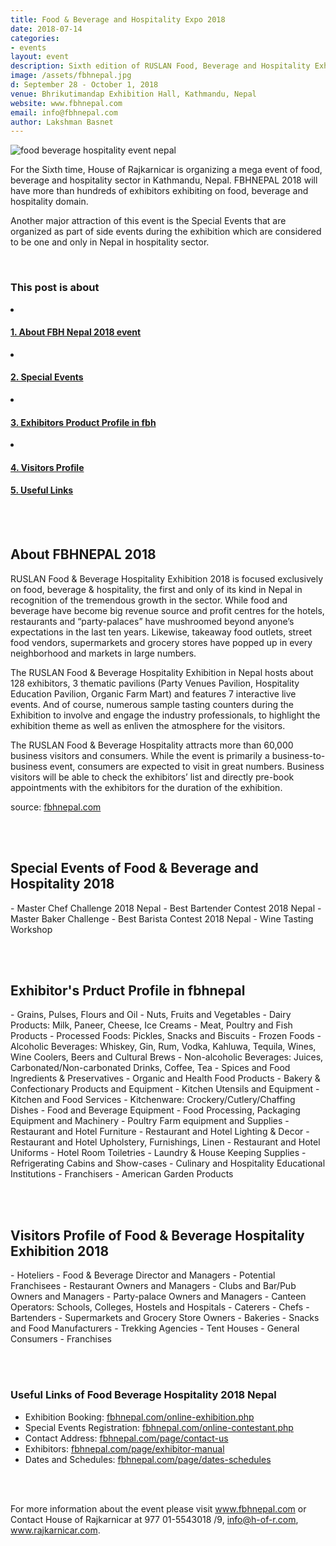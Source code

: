 ```yaml
---
title: Food & Beverage and Hospitality Expo 2018
date: 2018-07-14
categories:
- events
layout: event
description: Sixth edition of RUSLAN Food, Beverage and Hospitality Exhibition is scheduled to happen from September 28 - October 1 at Bhrikutimandap Exhibition Hall. Apart from exhibition, there will be several special events like Best Bartender Contest, Master Chef Challenge, Wine Tasting Workshop.
image: /assets/fbhnepal.jpg
d: September 28 - October 1, 2018
venue: Bhrikutimandap Exhibition Hall, Kathmandu, Nepal
website: www.fbhnepal.com
email: info@fbhnepal.com
author: Lakshman Basnet
---
```

<img data-src="/assets/fbhnepal2.jpg" class="lazyload" alt="food beverage hospitality event nepal">

For the Sixth time, House of Rajkarnicar is organizing a mega event of food, beverage and hospitality sector in Kathmandu, Nepal. FBHNEPAL 2018 will have more than hundreds of exhibitors exhibiting on food, beverage and hospitality domain.

Another major attraction of this event is the Special Events that are organized as part of side events during the exhibition which are considered to be one and only in Nepal in hospitality sector.

<br>

<div class="row">
<div class="col-md-6 sm-5 xs-5 tableofcontent">
	<h3 class="rhre">This post is about</h3>
	<li class="hre"><a href="#1"><h4>1. About FBH Nepal 2018 event</h4></a></li>
	<li class="hre"><a href="#2"><h4>2. Special Events</h4></a></li>
	<li class="hre"><a href="#3"><h4>3. Exhibitors Product Profile in fbh</h4></a></li>
	<li class="hre"><a href="#4"><h4>4. Visitors Profile</h4></a></li>
	<a href="#5"><h4>5. Useful Links</h4></a>

</div>

</div>
<br><br>
<a name="1"></a>
<h2 class="rhre">About FBHNEPAL 2018</h2>
RUSLAN Food & Beverage Hospitality Exhibition 2018 is focused exclusively on food, beverage & hospitality, the first and only of its kind in Nepal in recognition of the tremendous growth in the sector. While food and beverage have become big revenue source and profit centres for the hotels, restaurants and “party-palaces” have mushroomed beyond anyone’s expectations in the last ten years. Likewise, takeaway food outlets, street food vendors, supermarkets and grocery stores have popped up in every neighborhood and markets in large numbers.
 
The RUSLAN Food & Beverage Hospitality Exhibition in Nepal hosts about 128 exhibitors, 3  thematic pavilions (Party Venues Pavilion, Hospitality Education Pavilion, Organic Farm Mart) and features 7 interactive live events. And of course, numerous sample tasting counters during the Exhibition to involve and engage the industry professionals, to highlight the exhibition theme as well as enliven the atmosphere for the visitors.
 
The RUSLAN Food & Beverage Hospitality attracts more than 60,000  business visitors and consumers. While the event is primarily a business-to-business event, consumers are expected to visit in great numbers. Business visitors will be able to check the exhibitors’ list and directly pre-book appointments with the exhibitors for the duration of the exhibition.
 
source: <a href="http://fbhnepal.com">fbhnepal.com</a>

<a name="2"></a>
<br><br>
<h2 class="rhre">Special Events of Food & Beverage and Hospitality  2018</h2>
- Master Chef Challenge 2018 Nepal
- Best Bartender Contest 2018 Nepal
- Master Baker Challenge
- Best Barista Contest 2018 Nepal
- Wine Tasting Workshop


<a name="3"></a>
<br><br>


<h2 class="rhre"> Exhibitor's Prduct Profile in fbhnepal</h2>
- Grains, Pulses, Flours and Oil
- Nuts, Fruits and Vegetables
- Dairy Products: Milk, Paneer, Cheese, Ice Creams
- Meat, Poultry and Fish Products
- Processed Foods: Pickles, Snacks and Biscuits
- Frozen Foods
- Alcoholic Beverages: Whiskey, Gin, Rum, Vodka, Kahluwa, Tequila, Wines, Wine Coolers, Beers and Cultural Brews
- Non-alcoholic Beverages: Juices, Carbonated/Non-carbonated Drinks, Coffee, Tea
- Spices and Food Ingredients & Preservatives
- Organic and Health Food Products
- Bakery & Confectionary Products and Equipment
- Kitchen Utensils and Equipment
- Kitchen and Food Services
- Kitchenware: Crockery/Cutlery/Chaffing Dishes
- Food and Beverage Equipment
- Food Processing, Packaging Equipment and Machinery
- Poultry Farm equipment and Supplies
- Restaurant and Hotel Furniture
- Restaurant and Hotel Lighting & Decor
- Restaurant and Hotel Upholstery, Furnishings, Linen
- Restaurant and Hotel Uniforms
- Hotel Room Toiletries
- Laundry & House Keeping Supplies
- Refrigerating Cabins and Show-cases
- Culinary and Hospitality Educational Institutions
- Franchisers
- American Garden Products

<a name="4"></a>

<br><br>
<h2 class="rhre">Visitors Profile of Food & Beverage Hospitality Exhibition 2018</h2>
- Hoteliers
- Food & Beverage Director and Managers
- Potential Franchisees
- Restaurant Owners and Managers
- Clubs and Bar/Pub Owners and Managers
- Party-palace Owners and Managers
- Canteen Operators: Schools, Colleges, Hostels and Hospitals
- Caterers
- Chefs
- Bartenders
- Supermarkets and Grocery Store Owners
- Bakeries
- Snacks and Food Manufacturers
- Trekking Agencies
- Tent Houses
- General Consumers
- Franchises



<a name="5"></a>
<br><br>



<h3 class="rhre"> Useful Links of Food Beverage Hospitality 2018 Nepal</h3>

- Exhibition Booking: <a href="http://fbhnepal.com/online-exhibition.php">fbhnepal.com/online-exhibition.php</a>
- Special Events Registration: <a href="http://fbhnepal.com/online-contestant.php">fbhnepal.com/online-contestant.php</a>
- Contact Address: <a href="http://fbhnepal.com/page/contact-us">fbhnepal.com/page/contact-us</a>
- Exhibitors: <a href="http://fbhnepal.com/page/exhibitor-manual">fbhnepal.com/page/exhibitor-manual</a>
- Dates and Schedules: <a href="http://fbhnepal.com/page/dates-schedules">fbhnepal.com/page/dates-schedules</a>

<br><br>

For more information about the event please visit www.fbhnepal.com or Contact House of Rajkarnicar at 977 01-5543018 /9, info@h-of-r.com, www.rajkarnicar.com.